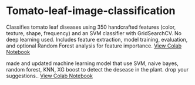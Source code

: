 # Tomato-leaf-image-classification
Classifies tomato leaf diseases using 350 handcrafted features (color, texture, shape, frequency) and an SVM classifier with GridSearchCV. No deep learning used. Includes feature extraction, model training, evaluation, and optional Random Forest analysis for feature importance.
[View Colab Notebook](https://colab.research.google.com/github/your-username/your-repo/blob/main/your-notebook.ipynb)

made and updated machine learning model that use SVM, naive bayes, random forest, KNN, XG boost to detect the desease in the plant. drop your suggestions..
[View Colab Notebook]([https://colab.research.google.com/github/your-username/your-repo/blob/main/your-notebook.ipynb](https://colab.research.google.com/drive/15eIEYp1H1c4yxmiKbIgKvO9TSZ3iF-50))
